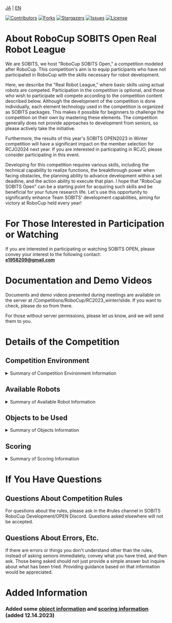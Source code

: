 <a name="readme-top"></a>

[JA](README.md) | [EN](README.en.md)

[![Contributors][contributors-shield]][contributors-url]
[![Forks][forks-shield]][forks-url]
[![Stargazers][stars-shield]][stars-url]
[![Issues][issues-shield]][issues-url]
[![License][license-shield]][license-url]

# **About RoboCup SOBITS Open Real Robot League**

We are SOBITS, we host "RoboCup SOBITS Open," a competition modeled after RoboCup. This competition's aim is to equip participants who have not participated in RoboCup with the skills necessary for robot development.

Here, we describe the "Real Robot League," where basic skills using actual robots are competed. Participation in the competition is optional, and those who wish to participate will compete according to the competition content described below. Although the development of the competition is done individually, each element technology used in the competition is organized as SOBITS packages. This makes it possible for beginners to challenge the competition on their own by mastering these elements. The competition generally does not provide approaches to development from seniors, so please actively take the initiative.

Furthermore, the results of this year's SOBITS OPEN2023 in Winter competition will have a significant impact on the member selection for RCJO2024 next year. If you are interested in participating in RCJO, please consider participating in this event.

Developing for this competition requires various skills, including the technical capability to realize functions, the breakthrough power when facing obstacles, the planning ability to advance development within a set deadline, and the action ability to execute that plan. I hope that "RoboCup SOBITS Open" can be a starting point for acquiring such skills and be beneficial for your future research life. Let's use this opportunity to significantly enhance Team SOBITS' development capabilities, aiming for victory at RoboCup held every year!

# **For Those Interested in Participation or Watching**

If you are interested in participating or watching SOBITS OPEN, please convey your interest to the following contact:  
**e1958209@gmail.com**

# **Documentation and Demo Videos**

Documents and demo videos presented during meetings are available on the server at /Competitions/RoboCup/RC2023_winter/slide. If you want to check, please do so from there.

For those without server permissions, please let us know, and we will send them to you.

# **Details of the Competition**
## **Competition Environment**
<details>
<summary>Summary of Competition Environment Information</summary>

## Layout Used
The competition will take place in E301. The basic layout is as shown in the figure below.

<div align="center"><img src="img/so_layout.png" width="80%"></div>

* If you choose the challenge task (with obstacles), it will only be placed in the room with the kitchen.
* If you do not choose the challenge task (choosing from two options), there will be only one customer who sits on the right side.

</details>

## **Available Robots**
<details>
<summary>Summary of Available Robot Information</summary>

SOBITS Common repository provides a common library for moving the robots developed by SOBITS so far. It unifies the resources commonly used in actuators, sensors, etc., mounted on robots and has been modularized as a library.

The robots for which SOBITS Common is required are as follows:

| SOBIT PRO | SOBIT EDU | SOBIT MINI | HSR |
| :---: | :---: | :---: | :---: |
| ![SOBIT PRO](img/sobit_pro.png) | ![SOBIT EDU](img/sobit_edu.png) | ![SOBIT MINI](img/sobit_mini.png) | ![HSR](img/hsr.png) ___________|
| [Move to Git](https://github.com/TeamSOBITS/sobit_pro) | [Move to Git](https://github.com/TeamSOBITS/sobit_edu) | [Move to Git](https://github.com/TeamSOBITS/sobit_mini) | |

</details>

## **Objects to be Used**
<details>
<summary>Summary of Objects Information</summary>

For SOBITS OPEN this time, the following objects will be used.

| Cup Noodles | Potato Chips | Tea |
| :---: | :---: | :---: | 
| ![Cup Noodles](img/object_0.jpg) | ![Potato Chips](img/object_1.jpg) | ![Tea](img/object_2.jpg) |
| ar_maker_0 | ar_maker_1 | ar_maker_2 | 
| ![Cup Noodles](img/ar_maker_0.jpeg) | ![Potato Chips](img/ar_maker_1.jpeg) | ![Tea](img/ar_maker_2.jpeg) |

When using the ar_maker for object recognition, it is attached to the object as shown below.

<div align="center"><img src="img/example_ar.jpg" width="40%"></div>

* If you choose a challenge task, submitting learning data is required.
* When attempting a challenge task and not recognizing it by checking the logs or code, recognition points will not be awarded.

</details>


## **Scoring**
<details>
<summary>Summary of Scoring Information</summary>

Refer to the table below for scoring information.

<div align="center"><img src="img/sobits_tokuten.png" width="80%"></div>

* For the second destination movement, when choosing from two options is listed as a challenge task, this means that points will be added if someone raises their hand and is detected when moving to the first destination.

## Challenge Tasks
#### Navigation ✕ 2
Common Task: Navigation with no obstacles
Challenge Task: Navigation with obstacles

### Order
Common Task: Order in natural language  
Example: "Please give me potato chips. I want potato chips."   
Challenge Task: Possibility of the customer making a mistake in the order  
Example: Customer: "Tea, please."  
         Robot: "Is tea the correct order?"  
         Customer: "No."   
         Robot: "What is your order?"   
         Customer: "I'll have potato chips."  
Mitigation Task: Only words of the product   
Example: Customer: "Tea!"  

### Object Recognition
Common Task: Recognition using AR markers  
Challenge Task: Recognition using learning data  
                (Actual learning dataset must be submitted)  
* If not recognized by checking the logs, recognition points will not be awarded.  

### Object Grasping
Common Task: Grasping objects on the desk  
Challenge Task: Grasping objects on the shelf  

* The height of the shelf will not be set in a position that the robot cannot reach when grasping.
* When selecting the shelf, there may be other objects at the same height.

### Object Placement
Common Task: Placing objects on a desk with a fixed height  
Challenge Task: Placing objects in a state where the height is variable  

* The height of the desk will not be set in a position that the robot cannot reach when placing.

## Other Scoring Categories
### Bonus Items
#### Originality
Points will be added if ingenuity in processing is observed by looking at the source code.
#### Coding Style
Points will be added if the source code is easy to read, understand, and easy to modify.

### Deduction Items
#### Copy-Paste
If copy-pasting is observed in the source code from previous RoboCup code or if participants copy-paste sections of processing between themselves, the points for the task achieved in that section will be zero. Further deductions may occur for severe cases of copy-pasting.
#### Collisions
Points will be deducted based on the impact level if there are collisions between robots or objects. If a robot collision occurs, the competition will be forcibly terminated at that moment.
#### Late Submission, Withdrawal, Unexcused Absence
Points will be deducted.

</details>

# If You Have Questions
## Questions About Competition Rules

For questions about the rules, please ask in the #rules channel in SOBITS RoboCup Development/OPEN Discord. Questions asked elsewhere will not be accepted.

## Questions About Errors, Etc.

If there are errors or things you don't understand other than the rules, instead of asking seniors immediately, convey what you have tried, and then ask. Those being asked should not just provide a simple answer but inquire about what has been tried. Providing guidance based on that information would be appreciated.

# Added Information
### Added some [object information](#objects-to-be-used) and [scoring information](#scoring) (added 12.14.2023)

<!-- MARKDOWN LINKS & IMAGES -->
<!-- https://www.markdownguide.org/basic-syntax/#reference-style-links -->
[contributors-shield]: https://img.shields.io/github/contributors/TeamSOBITS/sobit_pro.svg?style=for-the-badge
[contributors-url]: https://github.com/TeamSOBITS/sobit_pro/graphs/contributors
[forks-shield]: https://img.shields.io/github/forks/TeamSOBITS/sobit_pro.svg?style=for-the-badge
[forks-url]: https://github.com/TeamSOBITS/sobit_pro/network/members
[stars-shield]: https://img.shields.io/github/stars/TeamSOBITS/sobit_pro.svg?style=for-the-badge
[stars-url]: https://github.com/TeamSOBITS/sobit_pro/stargazers
[issues-shield]: https://img.shields.io/github/issues/TeamSOBITS/sobit_pro.svg?style=for-the-badge
[issues-url]: https://github.com/TeamSOBITS/sobit_pro/issues
[license-shield]: https://img.shields.io/github/license/TeamSOBITS/sobit_pro.svg?style=for-the-badge
[license-url]: LICENSE